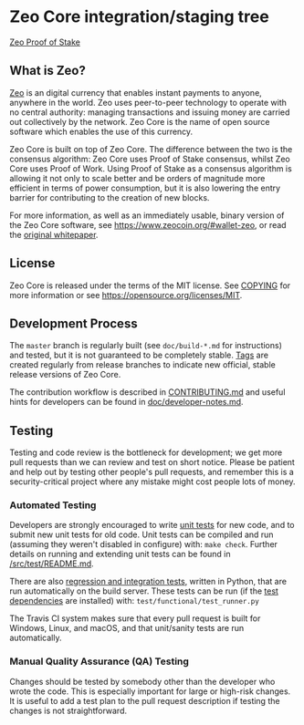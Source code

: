 Zeo Core integration/staging tree
=====================================

[Zeo Proof of Stake](https://www.zeocoin.org)

What is Zeo?
----------------

[Zeo](https://www.zeocoin.org) is an digital currency that enables instant payments to
anyone, anywhere in the world. Zeo uses peer-to-peer technology to operate
with no central authority: managing transactions and issuing money are carried
out collectively by the network. Zeo Core is the name of open source
software which enables the use of this currency.

Zeo Core is built on top of Zeo Core. The difference between the two
is the consensus algorithm: Zeo Core uses Proof of Stake consensus, whilst
Zeo Core uses Proof of Work. Using Proof of Stake as a consensus algorithm is
allowing it not only to scale better and be orders of magnitude more efficient in
terms of power consumption, but it is also lowering the entry barrier for contributing
to the creation of new blocks.

For more information, as well as an immediately usable, binary version of
the Zeo Core software, see https://www.zeocoin.org/#wallet-zeo, or read the
[original whitepaper](https://www.zeocoin.org/WhitePaperZEO.pdf).

License
-------

Zeo Core is released under the terms of the MIT license. See [COPYING](COPYING) for more
information or see https://opensource.org/licenses/MIT.

Development Process
-------------------

The `master` branch is regularly built (see `doc/build-*.md` for instructions) and tested, but it is not guaranteed to be
completely stable. [Tags](https://github.com/dev-zeo/zeo/tags) are created
regularly from release branches to indicate new official, stable release versions of Zeo Core.

The contribution workflow is described in [CONTRIBUTING.md](CONTRIBUTING.md)
and useful hints for developers can be found in [doc/developer-notes.md](doc/developer-notes.md).

Testing
-------

Testing and code review is the bottleneck for development; we get more pull
requests than we can review and test on short notice. Please be patient and help out by testing
other people's pull requests, and remember this is a security-critical project where any mistake might cost people
lots of money.

### Automated Testing

Developers are strongly encouraged to write [unit tests](src/test/README.md) for new code, and to
submit new unit tests for old code. Unit tests can be compiled and run
(assuming they weren't disabled in configure) with: `make check`. Further details on running
and extending unit tests can be found in [/src/test/README.md](/src/test/README.md).

There are also [regression and integration tests](/test), written
in Python, that are run automatically on the build server.
These tests can be run (if the [test dependencies](/test) are installed) with: `test/functional/test_runner.py`

The Travis CI system makes sure that every pull request is built for Windows, Linux, and macOS, and that unit/sanity tests are run automatically.

### Manual Quality Assurance (QA) Testing

Changes should be tested by somebody other than the developer who wrote the
code. This is especially important for large or high-risk changes. It is useful
to add a test plan to the pull request description if testing the changes is
not straightforward.
